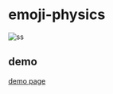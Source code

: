 # emoji-physics

![ss](https://github.com/yaegaki/emoji-physics/blob/master/emoji.png?raw=true)

## demo

[demo page](https://yaegaki.github.io/emoji-physics/)
